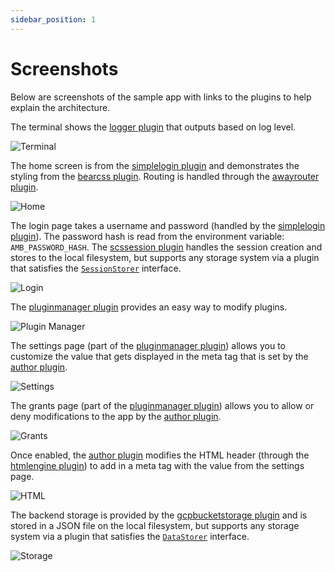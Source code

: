```yaml
---
sidebar_position: 1
---
```


# Screenshots

Below are screenshots of the sample app with links to the plugins to help explain the architecture.

The terminal shows the [logger plugin](https://github.com/ambientkit/plugin/tree/main/logger/zaplogger/zaplogger.go) that outputs based on log level.

![Terminal](/img/screenshots/terminal.png)

The home screen is from the [simplelogin plugin](https://github.com/ambientkit/plugin/tree/main/generic/simplelogin/simplelogin.go) and demonstrates the styling from the [bearcss plugin](https://github.com/ambientkit/plugin/tree/main/generic/bearcss/bearcss.go). Routing is handled through the [awayrouter plugin](https://github.com/ambientkit/plugin/tree/main/router/awayrouter/awayrouter.go).

![Home](/img/screenshots/home.png)

The login page takes a username and password (handled by the [simplelogin plugin](https://github.com/ambientkit/plugin/tree/main/generic/simplelogin/simplelogin.go)). The password hash is read from the environment variable: `AMB_PASSWORD_HASH`. The [scssession plugin](https://github.com/ambientkit/plugin/tree/main/sessionmanager/scssession/scssession.go) handles the session creation and stores to the local filesystem, but supports any storage system via a plugin that satisfies the [`SessionStorer`](ambient_sessionstorer.go) interface.

![Login](/img/screenshots/login.png)

The [pluginmanager plugin](https://github.com/ambientkit/plugin/tree/main/generic/pluginmanager/pluginmanager.go) provides an easy way to modify plugins.

![Plugin Manager](/img/screenshots/pluginmanager.png)

The settings page (part of the [pluginmanager plugin](https://github.com/ambientkit/plugin/tree/main/generic/pluginmanager/pluginmanager.go)) allows you to customize the value that gets displayed in the meta tag that is set by the [author plugin](https://github.com/ambientkit/plugin/tree/main/generic/author/author.go).

![Settings](/img/screenshots/settings.png)

The grants page (part of the [pluginmanager plugin](https://github.com/ambientkit/plugin/tree/main/generic/pluginmanager/pluginmanager.go)) allows you to allow or deny modifications to the app by the [author plugin](https://github.com/ambientkit/plugin/tree/main/generic/author/author.go).

![Grants](/img/screenshots/grants.png)

Once enabled, the [author plugin](https://github.com/ambientkit/plugin/tree/main/generic/author/author.go) modifies the HTML header (through the [htmlengine plugin](https://github.com/ambientkit/plugin/tree/main/templateengine/htmlengine/htmlengine.go)) to add in a meta tag with the value from the settings page.

![HTML](/img/screenshots/htmlauthor.png)

The backend storage is provided by the [gcpbucketstorage plugin](https://github.com/ambientkit/plugin/tree/main/storage/gcpbucketstorage/gcpbucketstorage.go) and is stored in a JSON file on the local filesystem, but supports any storage system via a plugin that satisfies the [`DataStorer`](ambient_datastorer.go) interface.

![Storage](/img/screenshots/storage.png)